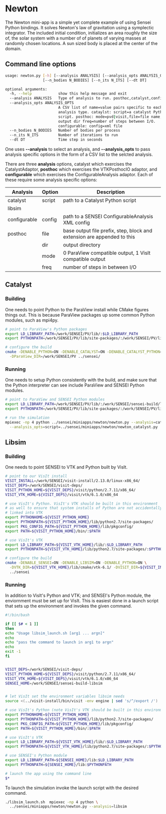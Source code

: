 # Newton
The Newton mini-app is a simple yet complete example of using Sensei Python
bindings. It solves Newton's law of gravitation using a symplectic integrator.
The included initial condition, initializes an area roughly the size of, the
solar system with a number of of planets of varying masses at randomly chosen
locations. A sun sized body is placed at the center of the domain.

## Command line options
```bash
usage: newton.py [-h] [--analysis ANALYSIS] [--analysis_opts ANALYSIS_OPTS]
                 [--n_bodies N_BODIES] [--n_its N_ITS] [--dt DT]

optional arguments:
  -h, --help            show this help message and exit
  --analysis ANALYSIS   Type of analysis to run. posthoc,catalyst,configurable
  --analysis_opts ANALYSIS_OPTS
                        A CSV list of name=value pairs specific to each
                        analysis type. cataylst: script=a catalyst Python
                        script. posthoc: mode=pvd|visit,file=file name,dir=
                        output dir freq=number of steps between I/O.
                        configurable: config=xml file
  --n_bodies N_BODIES   Number of bodies per process
  --n_its N_ITS         Number of iterations to run
  --dt DT               Time step in seconds
```
One uses **--analysis** to select an analysis, and **--analysis_opts** to pass
analysis specific options in the form of a CSV list to the selcted analysis.

There are three **analysis** options, catalyst which exercises the CatalystAdaptor,
**posthoc** which exercises the VTKPosthocIO adaptor, and **configurable** which
exercises the ConfigurableAnalysis adaptor. Each of these require some analysis
specific options:

| Analysis | Option | Description |
|----------|--------|-------------|
| catalyst | script | path to a Catalyst Python script |
| libsim   |        |             |
| configurable | config | path to a SENSEI ConfigurableAnalysis XML config |
| posthoc | file | base output file prefix, step, block and extension are appended to this |
|         | dir | output directory |
|         | mode | 0 ParaView compatible  output, 1 VisIt compatible output |
|         | freq | number of steps in between I/O |


## Catalyst
### Building
One needs to point Python to the ParaView install while CMake figures things
out. This is because ParaView packages up some common Python modules, such as
mpi4py.

```bash
# point to ParaView's Python packages
export LD_LIBRARY_PATH=/work/SENSEI/PV/lib/:$LD_LIBRARY_PATH
export PYTHONPATH=/work/SENSEI/PV/lib/site-packages/:/work/SENSEI/PV/lib/:$PYTHONPATH

# configure the build
cmake -DENABLE_PYTHON=ON -DENABLE_CATALYST=ON -DENABLE_CATALYST_PYTHON=ON \
  -DParaView_DIR=/work/SENSEI/PV ../sensei/
```

### Running
One needs to setup Python consistently with the build, and make sure that the
Python interpreter can see include ParaView and SENSEI Python modules.

```bash
# point to ParaView and SENSEI Python modules
export LD_LIBRARY_PATH=/work/SENSEI/PV/lib/:/work/SENSEI/sensei-build/lib:$LD_LIBRARY_PATH
export PYTHONPATH=/work/SENSEI/PV/lib/site-packages/:/work/SENSEI/PV/lib/:/work/SENSEI/sensei-build/lib:$PYTHONPATH

# run the simulation
mpiexec -np 4 python ../sensei/miniapps/newton/newton.py --analysis=catalyst \
  --analysis_opts=script=../sensei/miniapps/newton/newton_catalyst.py
```

## Libsim
### Building
One needs to point SENSEI to VTK and Python built by VisIt.
```bash
# point to our VisIt install
VISIT_INSTALL=/work/SENSEI/visit-install/2.13.0/linux-x86_64/
VISIT_DEPS=/work/SENSEI/visit-deps/
VISIT_PYTHON_HOME=${VISIT_DEPS}/visit/python/2.7.11/x86_64/
VISIT_VTK_HOME=${VISIT_DEPS}/visit/vtk/6.1.0/x86_64

# use VisIt's Python. VisIt's VTK should be built in this environment
# as well to ensure that system installs of Python are not accidentally
# linked into VTK
export PYTHONHOME=${VISIT_PYTHON_HOME}
export PYTHONPATH=${VISIT_PYTHON_HOME}/lib/python2.7/site-packages/
export PKG_CONFIG_PATH=${VISIT_PYTHON_HOME}/lib/pkgconfig/
export PATH=${VISIT_PYTHON_HOME}/bin/:$PATH

# use VisIt's VTK
export LD_LIBRARY_PATH=${VISIT_VTK_HOME}/lib/:$LD_LIBRARY_PATH
export PYTHONPATH=${VISIT_VTK_HOME}/lib/python2.7/site-packages/:$PYTHONPATH

# configure the build
cmake -DENABLE_SENSEI=ON -DENABLE_LIBSIM=ON -DENABLE_PYTHON=ON \
  -DVTK_DIR=${VISIT_VTK_HOME}/lib/cmake/vtk-6.1/ -DVISIT_DIR=${VISIT_INSTALL}
  ../sensei
```

### Running
In addition to VisIt's Python and VTK; and SENSEI's Python module, the enviornment
must be set up for VisIt. This is easiest done in a launch script that sets up the
environment and invokes the given command.
```bash
#!/bin/bash

if [[ $# < 1 ]]
then
echo "Usage libsim_launch.sh [arg1 ... argn]"
echo
echo "pass the command to launch in arg1 to argn"
echo
exit -1
fi


VISIT_DEPS=/work/SENSEI/visit-deps/
VISIT_PYTHON_HOME=${VISIT_DEPS}/visit/python/2.7.11/x86_64/
VISIT_VTK_HOME=${VISIT_DEPS}/visit/vtk/6.1.0/x86_64
SENSEI_HOME=/work/SENSEI/sensei-build-libsim


# let VisIt set the environment variables libsim needs
source <(../visit-install/bin/visit -env engine | sed 's/^/export /')

# use VisIt's Python (note VisIt's VTK should be built in this environment)
export PYTHONHOME=${VISIT_PYTHON_HOME}
export PYTHONPATH=${VISIT_PYTHON_HOME}/lib/python2.7/site-packages/
export PKG_CONFIG_PATH=${VISIT_PYTHON_HOME}/lib/pkgconfig/
export PATH=${VISIT_PYTHON_HOME}/bin/:$PATH

# use VisIt's VTK
export LD_LIBRARY_PATH=${VISIT_VTK_HOME}/lib/:$LD_LIBRARY_PATH
export PYTHONPATH=${VISIT_VTK_HOME}/lib/python2.7/site-packages/:$PYTHONPATH

# use SENSEI's Python module
export LD_LIBRARY_PATH=${SENSEI_HOME}/lib:$LD_LIBRARY_PATH
export PYTHONPATH=${SENSEI_HOME}/lib:$PYTHONPATH

# launch the app using the command line
$*
```

To launch the simulation invoke the launch script with the desired command.
```bash
./libsim_launch.sh  mpiexec -np 4 python \
  ../sensei/miniapps/newton/newton.py --analysis=libsim
```

